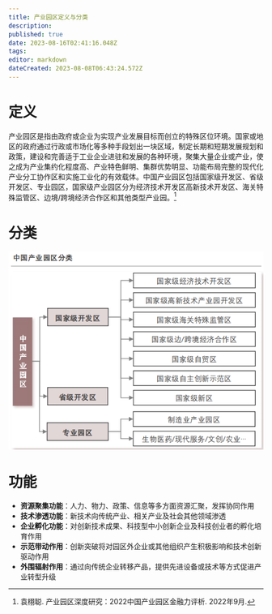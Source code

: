 ```yaml
---
title: 产业园区定义与分类
description: 
published: true
date: 2023-08-16T02:41:16.048Z
tags: 
editor: markdown
dateCreated: 2023-08-08T06:43:24.572Z
---
```


# 定义
产业园区是指由政府或企业为实现产业发展目标而创立的特殊区位环境。国家或地区的政府通过行政或市场化等多种手段划出一块区域，制定长期和短期发展规划和政策，建设和完善适于工业企业进驻和发展的各种环境，聚集大量企业或产业，使之成为产业集约化程度高、产业特色鲜明、集群优势明显、功能布局完整的现代化产业分工协作区和实施工业化的有效载体。中国产业园区包括国家级开发区、省级开发区、专业园区，国家级产业园区分为经济技术开发区高新技术开发区、海关特殊监管区、边境/跨境经济合作区和其他类型产业园。[^1]

# 分类
![中国产业园区分类.png](/assets/image/page/中国产业园区分类.png)

# 功能
- **资源聚集功能**：人力、物力、政策、信息等多方面资源汇聚，发挥协同作用
- **技术渗透功能**：新技术向传统产业、相关产业及社会其他领域渗透
- **企业孵化功能**：对创新技术成果、科技型中小创新企业及科技创业者的孵化培育作用
- **示范带动作用**：创新突破将对园区外企业或其他组织产生积极影响和技术创新驱动作用
- **外围辐射作用**：通过向传统企业转移产品，提供先进设备或技术等方式促进产业转型升级


[^1]: 袁栩聪. 产业园区深度研究：2022中国产业园区金融力评析. 2022年9月.